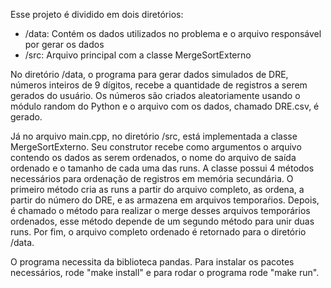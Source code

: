 Esse projeto é dividido em dois diretórios:
* /data: Contém os dados utilizados no problema e o arquivo responsável por gerar os dados
* /src: Arquivo principal com a classe MergeSortExterno

No diretório /data, o programa para gerar dados simulados de DRE, números inteiros de 9 dígitos, recebe a quantidade de registros a serem gerados do usuário.
Os números são criados aleatoriamente usando o módulo random do Python e o arquivo com os dados, chamado DRE.csv, é gerado.

Já no arquivo main.cpp, no diretório /src, está implementada a classe MergeSortExterno. Seu construtor recebe como argumentos o arquivo contendo os dados as serem ordenados, o nome do arquivo de saída ordenado e o tamanho de cada uma das runs. A classe possui 4 métodos necessários para ordenação de registros em memória secundária.
O primeiro método cria as runs a partir do arquivo completo, as ordena, a partir do número do DRE, e as armazena em arquivos temporaŕios. Depois, é chamado o método para realizar o merge desses arquivos temporários ordenados, esse método depende de um segundo método para unir duas runs. Por fim, o arquivo completo ordenado é retornado para o diretório /data.

O programa necessita da biblioteca pandas. Para instalar os pacotes necessários, rode "make install" e para rodar o programa rode "make run".
